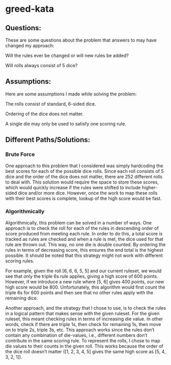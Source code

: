 # greed-kata

## Questions:

These are some questions about the problem that answers to may have changed my approach:

Will the rules ever be changed or will new rules be added?

Will rolls always consist of 5 dice?

## Assumptions:

Here are some assumptions I made while solving the problem:

The rolls consist of standard, 6-sided dice.

Ordering of the dice does not matter.

A single die may only be used to satisfy one scoring rule.
 
## Different Paths/Solutions:

### Brute Force
One approach to this problem that I considered was simply hardcoding the best scores for each of the possible dice rolls. Since each roll consists of 5 dice and the order of the dice does not matter, there are 252 different rolls to deal with. This solution would require the space to store these scores, which would quickly increase if the rules were shifted to include higher-sided dice and/or more dice. However, once the work to map these rolls with their best scores is complete, lookup of the high score would be fast.

### Algorithmically
Algorithmically, this problem can be solved in a number of ways. One approach is to check the roll for each of the rules in descending order of score produced from meeting each rule.  In order to do this, a total score is tracked as rules are checked and when a rule is met, the dice used for that rule are thrown out. This way, no one die is double counted. By ordering the rules in terms of decreasing score, this ensures the end total is the highest possible. It should be noted that this strategy might not work with different scoring rules. 

For example, given the roll [6, 6, 6, 5, 5] and our current ruleset, we would see that only the triple 6s rule applies, giving a high score of 600 points. However, if we introduce a new rule where [5, 6] gives 400 points, our new high score would be 800. Unfortunately, this algorithm would first count the triple 6s for 600 points and then see that no other rules apply with the remaining dice.

Another approach, and the strategy that I chose to use, is to check the rules in a logical pattern that makes sense with the given ruleset. For the given ruleset, this meant checking rules in terms of increasing die value. In other words, check if there are triple 1s, then check for remaining 1s, then move on to triple 2s, triple 3s, etc. This approach works since the rules don’t contain any combination of die-values, i.e., different numbers don’t contribute in the same scoring rule. To represent the rolls, I chose to map die values to their counts in the given roll. This works because the order of the dice roll doesn’t matter ([1, 2, 3, 4, 5] gives the same high score as [5, 4, 3, 2, 1]).
